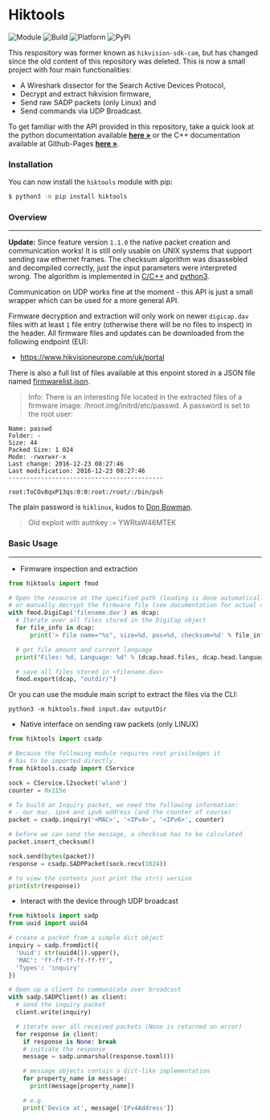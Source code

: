 # Hiktools

![Module](https://img.shields.io:/static/v1?label=Module&message=hiktools&color=9cf)
![Build](https://img.shields.io:/static/v1?label=Python&message=>=3.5&color=green)
![Platform](https://img.shields.io:/static/v1?label=Platforms&message=Linux|Windows&color=yellowgreen)
![PyPi](https://img.shields.io:/static/v1?label=PyPi&message=1.2.2&color=green)


This respository was former known as `hikvision-sdk-cam`, but has changed since the old content of this repository was deleted. This is now a small project with four main functionalities:
* A Wireshark dissector for the Search Active Devices Protocol,
* Decrypt and extract hikvision firmware,
* Send raw SADP packets (only Linux) and
* Send commands via UDP Broadcast.

To get familiar with the API provided in this repository, take a quick look at the python documentation available **[here »](https://hiktools.readthedocs.io/)** or the
C++ documentation available at Github-Pages **[here »](https://matrixeditor.github.io/hiktools/docs/html/d3/dcc/md__r_e_a_d_m_e.html)**.

### Installation

You can now install the `hiktools` module with pip:

```bash
$ python3 -m pip install hiktools
```

### Overview
---
**Update:** Since feature version `1.1.0` the native packet creation and communication works! It is still only usable on UNIX systems that support sending raw ethernet frames. The checksum algorithm was disassebled and decompiled correctly, just the input parameters were interpreted wrong. The algorithm is implemented in [C/C++](/cpp/checksum.h) and [python3](/hiktools/csadp/checksum.py).

Communication on UDP works fine at the moment - this API is just a small wrapper which can be used for a more general API.

Firmware decryption and extraction will only work on newer `digicap.dav` files with at least  `1` file entry (otherwise there will be no files to inspect) in the header. All firmware files and updates can be downloaded from the following endpoint (EU):

* https://www.hikvisioneurope.com/uk/portal

There is also a full list of files available at this enpoint stored in a JSON file named [firmwarelist.json](/gists/firmwarelist.json).

> Info: There is an interesting file located in the extracted files of a firmware image: /hroot.img/initrd/etc/passwd. A password is set to the root user:

    Name: passwd
    Folder: -
    Size: 44
    Packed Size: 1 024
    Mode: -rwxrwxr-x
    Last change: 2016-12-23 08:27:46
    Last modification: 2016-12-23 08:27:46
    -------------------------------------------

    root:ToCOv8qxP13qs:0:0:root:/root/:/bin/psh

The plain password is `hiklinux`, kudos to [Don Bowman](https://blog.donbowman.ca/2018/01/18/hacking-the-hikvision-part-1/).

> Old exploit with authkey := YWRtaW46MTEK

### Basic Usage
---

- Firmware inspection and extraction

```python
from hiktools import fmod

# Open the resource at the specified path (loading is done automatically)
# or manually decrypt the firmware file (see documentation for actual code).
with fmod.DigiCap('filename.dav') as dcap:
  # Iterate over all files stored in the DigiCap object
  for file_info in dcap:
      print('> File name="%s", size=%d, pos=%d, checksum=%d' % file_info)

  # get file amount and current language
  print("Files: %d, Language: %d" % (dcap.head.files, dcap.head.language))

  # save all files stored in <filename.dav>
  fmod.export(dcap, "outdir/")
```

Or you can use the module main script to extract the files via the CLI:
```console
python3 -m hiktools.fmod input.dav outputDir
```

- Native interface on sending raw packets (only LINUX)
```python
from hiktools import csadp

# Because the following module requires root priviledges it
# has to be imported directly.
from hiktools.csadp import CService

sock = CService.l2socket('wlan0')
counter = 0x115e

# To build an Inquiry packet, we need the following information:
# - our mac, ipv4 and ipv6 address (and the counter of course)
packet = csadp.inquiry('<MAC>', '<IPv4>', '<IPv6>', counter)

# before we can send the message, a checksum has to be calculated
packet.insert_checksum()

sock.send(bytes(packet))
response = csadp.SADPPacket(sock.recv(1024))

# to view the contents just print the str() version
print(str(response))
```

- Interact with the device through UDP broadcast
```python
from hiktools import sadp
from uuid import uuid4

# create a packet from a simple dict object
inquiry = sadp.fromdict({
  'Uuid': str(uuid4()).upper(),
  'MAC': 'ff-ff-ff-ff-ff-ff',
  'Types': 'inquiry'
})

# Open up a client to communicate over broadcast
with sadp.SADPClient() as client:
  # send the inquiry packet
  client.write(inquiry)

  # iterate over all received packets (None is returned on error)
  for response in client:
    if response is None: break
    # initiate the response
    message = sadp.unmarshal(response.toxml())

    # message objects contain a dict-like implementation
    for property_name in message:
      print(message[property_name])

    # e.g.
    print('Device at', message['IPv4Address'])
```
